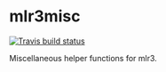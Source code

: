 # mlr3misc

[![Travis build status](https://travis-ci.org/mlr-org/mlr3misc.svg?branch=master)](https://travis-ci.org/mlr-org/mlr3misc)

Miscellaneous helper functions for mlr3.
